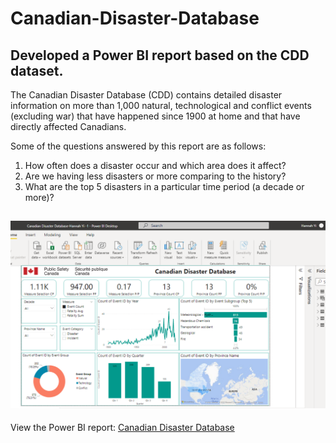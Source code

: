# Canadian-Disaster-Database
Developed a Power BI report based on the CDD dataset.
---
The Canadian Disaster Database (CDD) contains detailed disaster information on more than 1,000 natural, technological and conflict events (excluding war) that have happened since 1900 at home and that have directly affected Canadians.

Some of the questions answered by this report are as follows:
1.	How often does a disaster occur and which area does it affect?
2.	Are we having less disasters or more comparing to the history?
3.	What are the top 5 disasters in a particular time period (a decade or more)?

![CDD Image](https://github.com/HannahWorld/Canadian-Disaster-Database/blob/main/Canadian%20Disaster%20Database.PNG)
---
View the Power BI report: [Canadian Disaster Database](https://app.powerbi.com/view?r=eyJrIjoiZmE3MmY4NjUtY2IzZC00NjY0LTg0NGEtNjQwMDBjMGM1Yzc4IiwidCI6ImFmN2JlMmJhLTU1OGEtNDlhMC1hYTQ2LWYxNzM0ZDJlN2UyNCJ9&embedImagePlaceholder=true)
